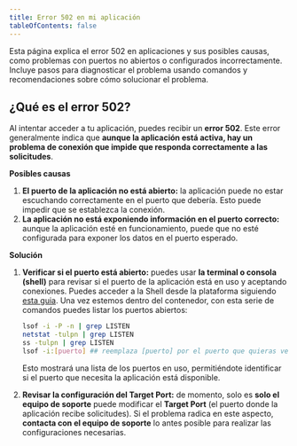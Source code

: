 ```yaml
---
title: Error 502 en mi aplicación
tableOfContents: false
---
```


Esta página explica el error 502 en aplicaciones y sus posibles causas, como problemas con puertos no abiertos o configurados incorrectamente. Incluye pasos para diagnosticar el problema usando comandos y recomendaciones sobre cómo solucionar el problema.

## ¿Qué es el error 502?
Al intentar acceder a tu aplicación, puedes recibir un **error 502**. Este error generalmente indica que **aunque la aplicación está activa, hay un problema de conexión que impide que responda correctamente a las solicitudes**. 

**Posibles causas**
1. **El puerto de la aplicación no está abierto:** la aplicación puede no estar escuchando correctamente en el puerto que debería. Esto puede impedir que se establezca la conexión. 
2. **La aplicación no está exponiendo información en el puerto correcto:** aunque la aplicación esté en funcionamiento, puede que no esté configurada para exponer los datos en el puerto esperado.

**Solución**
1. **Verificar si el puerto está abierto:** puedes usar **la terminal o consola (shell)** para revisar si el puerto de la aplicación está en uso y aceptando conexiones. Puedes acceder a la Shell desde la plataforma siguiendo [esta guia](https://docs.syndeno.cloud/how-to/shell-de-un-contenedor/pod-con-un-contenedor/). Una vez estemos dentro del contenedor, con esta serie de comandos puedes listar los puertos abiertos:
    ```bash
    lsof -i -P -n | grep LISTEN
    netstat -tulpn | grep LISTEN
    ss -tulpn | grep LISTEN
    lsof -i:[puerto] ## reemplaza [puerto] por el puerto que quieras verificar ##
    ```
    Esto mostrará una lista de los puertos en uso, permitiéndote identificar si el puerto que necesita la aplicación está disponible.

2. **Revisar la configuración del Target Port:** de momento, solo es **solo el equipo de soporte** puede modificar el **Target Port** (el puerto donde la aplicación recibe solicitudes). Si el problema radica en este aspecto, **contacta con el equipo de soporte** lo antes posible para realizar las configuraciones necesarias.